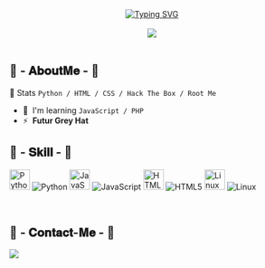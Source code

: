 <!DOCTYPE html>
<html lang="en">
<head>
    <meta charset="UTF-8">
    <meta name="viewport" content="width=device-width, initial-scale=1.0">

<div class="typing-svg" align="center">
    <a href="https://git.io/typing-svg" target="_blank">
        <img src="https://readme-typing-svg.demolab.com/?lines=Hello,+Iam+Hades+/+I+have+16yo;I+like+Cybersecurity+forever" alt="Typing SVG">
    </a>
</div>
<br>
<div align="center">
    <img src="https://preview.redd.it/75zlhez8nbob1.png?width=640&crop=smart&auto=webp&s=297634c61235613c0ede8069a819980b212fd421">
</div>
<br>
<div>
    <h2 align="left"> 🎩 - 𝐀𝐛𝐨𝐮𝐭𝐌𝐞 - 🎩 </h2>

📅 Stats ```Python / HTML / CSS / Hack The Box / Root Me```

*   🧠  I'm learning ```JavaScript / PHP```
*   ⚡  **Futur Grey Hat**

</div>
<div>
<h2 align="left"> 📇 - 𝐒𝐤𝐢𝐥𝐥 - 📇 </h2>
    
<a href="https://www.python.org/" target="_blank" rel="noreferrer"><img src="https://raw.githubusercontent.com/danielcranney/readme-generator/main/public/icons/skills/python-colored.svg" width="36" height="36" alt="Python" /></a> ![Python](https://img.shields.io/badge/Python-75%25-green)   <a href="https://developer.mozilla.org/en-US/docs/Web/JavaScript" target="_blank" rel="noreferrer"><img src="https://raw.githubusercontent.com/danielcranney/readme-generator/main/public/icons/skills/javascript-colored.svg" width="36" height="36" alt="JavaScript" /></a> ![JavaScript](https://img.shields.io/badge/JavaScript-25%25-yellow)   <a href="https://developer.mozilla.org/en-US/docs/Glossary/HTML5" target="_blank" rel="noreferrer"><img src="https://raw.githubusercontent.com/danielcranney/readme-generator/main/public/icons/skills/html5-colored.svg" width="36" height="36" alt="HTML5" /></a> ![HTML5](https://img.shields.io/badge/HTML5-85%25-red)   <a href="https://www.linux.org" target="_blank" rel="noreferrer"><img src="https://raw.githubusercontent.com/danielcranney/readme-generator/main/public/icons/skills/linux-colored.svg" width="36" height="36" alt="Linux" /></a> ![Linux](https://img.shields.io/badge/Linux-65%25-purple) 
</div>
<div>
    <br>
    <h2 align="left"> 📝 - 𝐂𝐨𝐧𝐭𝐚𝐜𝐭-𝐌𝐞 - 📝 </h2>
<p style="text-align: center;">
    <a href="https://discord.me/john_edgar_hoover" target="_blank">
        <img src="https://img.shields.io/badge/Mon Discord%20-%237289DA.svg?&style=for-the-badge&logo=discord&logoColor=white" style="display: block; margin: 0 auto;">
    </a>
</p>
</div>
</div>
</div>
</body>
</html>
